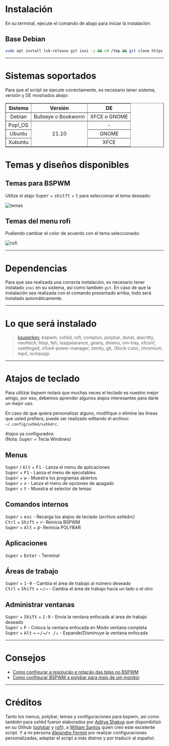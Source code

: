 <p align="center">
 
 

# Instalación

En su terminal, ejecute el comando de abajo para iniciar la instalación:

## Base Debian 
```bash
sudo apt install lsb-release git inxi -y && cd /tmp && git clone https://github.com/niklaustein/bspwm && chmod 755 bspwm/* -R && cd bspwm/ && ./instalar.sh
```


<hr>

# Sistemas soportados
Para que el script se ejecute correctamente, es necesario tener sistema, versión y DE mostrados abajo:

<table align=center border="1">
    <tr>
        <th>Sistema</td>
        <th>Versión</td>
        <th>DE</td>
    </tr>
    <tr>
        <td align="center"valign="center">Debian</td>
        <td align="center"valign="center">Bullseye o Bookworm</td>
        <td align="center"valign="center">XFCE o GNOME</td>
    </tr>
    <tr>
        <td>Pop!_OS</td>
        <td rowspan="3" align="center"valign="center">21.10</td>
        <td align="center"valign="center">-</td>
       </tr>
     <tr>
        <td align="center"valign="center">Ubuntu</td>
        <td align="center"valign="center">GNOME</td>
    </tr>
     <tr>
        <td align="center"valign="center">Xubuntu</td>
        <td align="center"valign="center">XFCE</td>
    </tr>
 
</table>

# Temas y diseños disponibles

## Temas para BSPWM
Utilize el atajo <kbd>Super</kbd> + <kbd>shitft</kbd> + <kbd>t</kbd> para seleccionar el tema deseado:<br>

![temas](https://user-images.githubusercontent.com/84329097/141335499-8e8b4683-a1d0-4727-9c66-58f3e452f491.gif)

##

## Temas del menu rofi
 
Pudiendo cambiar el color de acuerdo con el tema seleccionado:

![rofi](https://user-images.githubusercontent.com/84329097/141335969-4cc5440c-342c-431b-bd89-693efd947a4a.gif)

<hr>

# Dependencias

Para que sea realizada una correcta instalación, es necesario tener instalado `inxi` en su sistema, así como también `git`. En caso de que la instalación sea realizada con el comando presentado arriba, todo será instalado automáticamente.

<hr>

# Lo que será instalado

   >  [ksuperkey](https://github.com/hanschen/ksuperkey), bspwm, sxhkd, rofi, compton, polybar, dunst, alacritty, neofetch, htop, feh, lxappearance, geany, dmenu, nm-tray, xfconf, xsettingsd, xfce4-power-manager, zenity, git, i3lock-color, chromium, mpd, ncmpcpp.

<hr>

# Atajos de teclado </h2>
Para utilizar *bspwm* notará que muchas veces el teclado es nuestro mejor amigo, por eso, debemos aprender algunos atajos interesantes para darle un mejor uso.

En caso de que quiera personalizar alguno, modifique o elimine las líneas que usted prefiera, puede ser realizado editando el archivo: `~/.config/sxhkd/sxhkdrc`.

Atajos ya configurados:
<br>(Nota: <kbd> Super</kbd> = Tecla Windows)

## Menus
<kbd>Super</kbd> / <kbd>Alt</kbd> + <kbd>F1</kbd> - Lanza el menu de aplicaciones <br>
<kbd>Super</kbd> + <kbd>F1</kbd> - Lanza el menu de ejecutables <br>
<kbd>Super</kbd> + <kbd>w</kbd> - Muestra los programas abiertos <br>
<kbd>Super</kbd> + <kbd>x</kbd> - Lanza el menu de opciones de apagado <br>
<kbd>Super</kbd> + <kbd>t</kbd> - Muestra el selector de temas <br>

## Comandos internos
<kbd>Super</kbd> + <kbd>esc</kbd> - Recarga los atajos de teclado (archivo sxhkdrc)<br>
<kbd>Ctrl</kbd> + <kbd>Shift</kbd> + <kbd>r</kbd>- Reinicia BSPWM<br>
<kbd>Super</kbd> + <kbd>Alt</kbd> + <kbd>p</kbd>- Reinicia POLYBAR<br>


## Aplicaciones
<kbd>Super</kbd> + <kbd>Enter</kbd> - Terminal  <br>

## Áreas de trabajo
<kbd>Super</kbd> + <kbd>1-9</kbd> - Cambia el área de trabajo al número deseado <br>
<kbd>Ctrl</kbd> + <kbd>Shift</kbd> + <kbd>←/→</kbd> - Cambia el área de trabajo hacia un lado o el otro<br>

## Administrar ventanas
<kbd>Super</kbd> + <kbd>Shift</kbd> + <kbd>1-9</kbd> - Envia la ventana enfocada al área de trabajo deseado <br>
<kbd>Super</kbd> + <kbd>F</kbd> - Coloca la ventana enfocada en Modo ventana completa <br>
<kbd>Super</kbd> + <kbd>Alt</kbd> + <kbd>←/→/↑ /↓</kbd> - Expande/Disminuye la ventana enfocada <br>

<hr>

# Consejos

* [Como configurar a resolução e rotação das telas no BSPWM](https://plus.diolinux.com.br/t/como-configurar-a-resolucao-e-rotacao-das-telas-no-bspwm/37957)
* [Como configurar BSPWM e polybar para mais de um monitor](https://plus.diolinux.com.br/t/como-configurar-bspwm-e-polybar-para-mais-de-um-monitor/35201) 

<hr>

# Créditos
Tanto los menus, polybar, temas y configuraciones para bspwm, así como también para sxhkd fueron elaborados por [Aditya Shakya](https://github.com/adi1090x) que disponibilizó en su Github ([polybar](https://github.com/adi1090x/polybar-themes) y [rofi](https://github.com/adi1090x/rofi)), a [William Santos](https://github.com/thespation/) quien creó este excelente script. Y a mi persona [Alejandro Fermín](https://github.com/lostalejandro/) por realizar configuraciones personalizadas, adaptar el script a más distros y por traducir al español.

